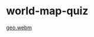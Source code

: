 # world-map-quiz
[geo.webm](https://github.com/SreeramAditya/world-map-quiz/assets/76734615/272376f8-253e-4f36-9726-577872804807)
